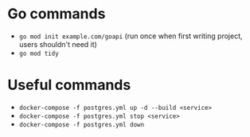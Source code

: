 
# Go commands
- `go mod init example.com/goapi` (run once when first writing project, users shouldn't need it)
- `go mod tidy`

# Useful commands
- `docker-compose -f postgres.yml up -d --build <service>`
- `docker-compose -f postgres.yml stop <service>`
- `docker-compose -f postgres.yml down`